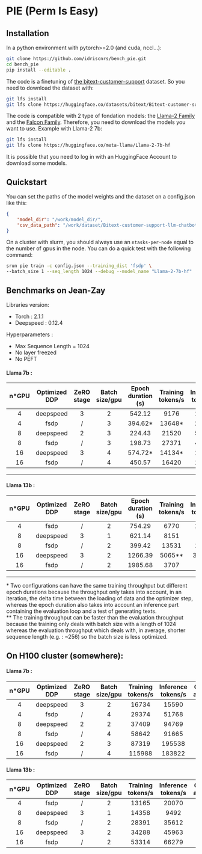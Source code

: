 # **PIE (Perm Is Easy)**

## Installation

In a python environment with pytorch>=2.0 (and cuda, nccl...):
```bash
git clone https://github.com/idriscnrs/bench_pie.git
cd bench_pie
pip install --editable .
```

The code is a finetuning of [the bitext-customer-support](https://huggingface.co/datasets/bitext/Bitext-customer-support-llm-chatbot-training-dataset) dataset. So you need to download the dataset with:
```bash
git lfs install
git lfs clone https://huggingface.co/datasets/bitext/Bitext-customer-support-llm-chatbot-training-dataset
```

The code is compatible with 2 type of fondation models: the [Llama-2 Family](https://huggingface.co/meta-llama) and the [Falcon Family](https://huggingface.co/tiiuae).
Therefore, you need to download the models you want to use. Example with Llama-2 7b:
```bash
git lfs install
git lfs clone https://huggingface.co/meta-llama/Llama-2-7b-hf
```
It is possible that you need to log in with an HuggingFace Account to download some models.

## Quickstart
You can set the paths of the model weights and the dataset on a config.json like this:
```json
{
	"model_dir": "/work/model_dir/",
	"csv_data_path": "/work/dataset/Bitext-customer-support-llm-chatbot-training-dataset/Bitext_Sample_Customer_Support_Training_Dataset_27K_responses-v11.csv",
}
```

On a cluster with slurm, you should always use an `ntasks-per-node` equal to the number of gpus in the node. You can do a quick test with the following command:
```bash
srun pie train -c config.json --training_dist 'fsdp' \
--batch_size 1 --seq_length 1024 --debug --model_name "Llama-2-7b-hf"
```

## Benchmarks on Jean-Zay
Libraries version:
 - Torch : 2.1.1
 - Deepspeed : 0.12.4

Hyperparameters :
 - Max Sequence Length = 1024
 - No layer freezed
 - No PEFT
#### Llama 7b :
|n*GPU|Optimized DDP|ZeRO stage|Batch size/gpu|Epoch duration (s)|Training tokens/s|Inference tokens/s|GPU memory allocated(GB)|Avg loss|perplexity|
|:---:|:---:|:---:|:---:|:---:|:---:|:---:|:---:|:---:|:---:|
|4|deepspeed|3|2|542.12|9176|12124|56.34|0.53|1.65|
|4|fsdp|/|3|394.62*|13648*|23495|52.12|0.63|1.69|
|8|deepspeed|2|3|224.43|21520|53578|64.18|0.57|1.63|
|8|fsdp|/|3|198.73|27371|42343|47.41|0.68|1.72|
|16|deepspeed|3|4|574.72*|14134*|11029|65.59|0.65|1.65|
|16|fsdp|/|4|450.57|16420|16530|59.10|0.78|1.80|
---
#### Llama 13b :
|n*GPU|Optimized DDP|ZeRO stage|Batch size/gpu|Epoch duration (s)|Training tokens/s|Inference tokens/s|GPU memory allocated(GB)|Avg loss|perplexity|
|:---:|:---:|:---:|:---:|:---:|:---:|:---:|:---:|:---:|:---:|
|4|fsdp|/|2|754.29|6770|10989|62.82|0.58|1.64|
|8|deepspeed|3|1|621.14|8151|7723|48.51|0.52|1.64|
|8|fsdp|/|2|399.42|13531|19310|53.71|0.62|1.66|
|16|deepspeed|3|2|1266.39|5065**|3303**|58.93|0.57|1.62|
|16|fsdp|/|2|1985.68|3707|2378|49.15|0.67|1.70|
---
\* Two configurations can have the same training throughput but different epoch durations because the throughput only takes into account, in an iteration, the delta time between the loading of data and the optimizer step, whereas the epoch duration also takes into account an inference part containing the evaluation loop and a test of generating texts.
</br>** The training throughput can be faster than the evaluation throughput because the training only deals with batch size with a length of 1024 whereas the evaluation throughput which deals with, in average, shorter sequence length (e.g. : ~256) so the batch size is less optimized.


## On H100 cluster (somewhere):
#### Llama 7b :
|n*GPU|Optimized DDP|ZeRO stage|Batch size/gpu|Training tokens/s|Inference tokens/s|GPU memory allocated(GB)|
|:---:|:---:|:---:|:---:|:---:|:---:|:---:|
|4|deepspeed|3|2|16734|15590|56|
|4|fsdp|/|4|29374|51768|66|
|8|deepspeed|2|2|37409|94769|50|
|8|fsdp|/|4|58642|91665|61|
|16|deepspeed|2|3|87319|195538|59|
|16|fsdp|/|4|115988|183822|59|

#### Llama 13b :
|n*GPU|Optimized DDP|ZeRO stage|Batch size/gpu|Training tokens/s|Inference tokens/s|GPU memory allocated(GB)|
|:---:|:---:|:---:|:---:|:---:|:---:|:---:|
|4|fsdp|/|2|13165|20070|62|
|8|deepspeed|3|1|14358|9492|48|
|8|fsdp|/|2|28391|35612|53|
|16|deepspeed|3|2|34288|45963|58|
|16|fsdp|/|2|53314|66279|49|
